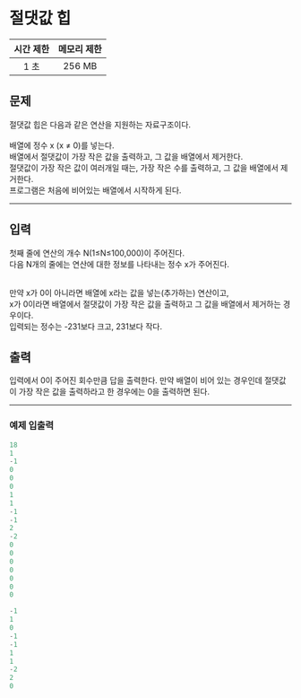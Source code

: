 # 절댓값 힙

| 시간 제한 | 메모리 제한 |
|:-----:|:------:|
|  1 초  | 256 MB |

## 문제
절댓값 힙은 다음과 같은 연산을 지원하는 자료구조이다.
<br><br>
배열에 정수 x (x ≠ 0)를 넣는다.<br>
배열에서 절댓값이 가장 작은 값을 출력하고, 그 값을 배열에서 제거한다. <br>
절댓값이 가장 작은 값이 여러개일 때는, 가장 작은 수를 출력하고, 그 값을 배열에서 제거한다.<br>
프로그램은 처음에 비어있는 배열에서 시작하게 된다.

---
## 입력
첫째 줄에 연산의 개수 N(1≤N≤100,000)이 주어진다. <br>
다음 N개의 줄에는 연산에 대한 정보를 나타내는 정수 x가 주어진다. <br><br>

만약 x가 0이 아니라면 배열에 x라는 값을 넣는(추가하는) 연산이고, <br>
x가 0이라면 배열에서 절댓값이 가장 작은 값을 출력하고 그 값을 배열에서 제거하는 경우이다. <br>
입력되는 정수는 -231보다 크고, 231보다 작다.

## 출력
입력에서 0이 주어진 회수만큼 답을 출력한다. 만약 배열이 비어 있는 경우인데 절댓값이 가장 작은 값을 출력하라고 한 경우에는 0을 출력하면 된다.

---
### 예제 입출력
```java
18
1
-1
0
0
0
1
1
-1
-1
2
-2
0
0
0
0
0
0
0
```

```java
-1
1
0
-1
-1
1
1
-2
2
0
```